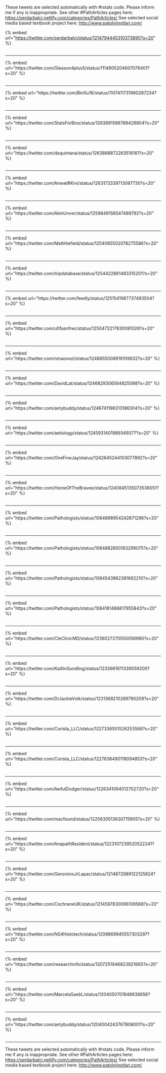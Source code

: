 

These tweets are selected automatically with #rstats code. Please inform me if any is inappropriate.
See other #PathArticles pages here: https://serdarbalci.netlify.com/categories/PathArticles/ 
See selected social media based textbook project here: http://www.patolojinotlari.com/

{% embed url="https://twitter.com/serdarbalci/status/1214794445310373890?s=20" %}<br>
<br>
<hr>
{% embed url="https://twitter.com/Gleason4plus5/status/1114905204607078401?s=20" %}<br>
<br>
<hr>
{% embed url="https://twitter.com/BinXu16/status/1107411731960287234?s=20" %}<br>
<br>
<hr>
{% embed url="https://twitter.com/StatsForBios/status/1263891588788428804?s=20" %}<br>
<br>
<hr>
{% embed url="https://twitter.com/dsquintana/status/1263888872263516161?s=20" %}<br>
<br>
<hr>
{% embed url="https://twitter.com/AmeetRKini/status/1263173339713097730?s=20" %}<br>
<br>
<hr>
{% embed url="https://twitter.com/AkinUnver/status/1259849156547489792?s=20" %}<br>
<br>
<hr>
{% embed url="https://twitter.com/MattHiefield/status/1254085502078275586?s=20" %}<br>
<br>
<hr>
{% embed url="https://twitter.com/tripdatabase/status/1254422861483315201?s=20" %}<br>
<br>
<hr>
{% embed url="https://twitter.com/feedly/status/1251541987737493504?s=20" %}<br>
<br>
<hr>
{% embed url="https://twitter.com/ufifasnfrec/status/1250472217630081026?s=20" %}<br>
<br>
<hr>
{% embed url="https://twitter.com/nmaonezi/status/1248855008919109632?s=20" %}<br>
<br>
<hr>
{% embed url="https://twitter.com/DavidLat/status/1246829306564825088?s=20" %}<br>
<br>
<hr>
{% embed url="https://twitter.com/antybuddy/status/1246741196313186304?s=20" %}<br>
<br>
<hr>
{% embed url="https://twitter.com/aetiology/status/1245931401989349377?s=20" %}<br>
<br>
<hr>
{% embed url="https://twitter.com/OneFineJay/status/1242645244103077892?s=20" %}<br>
<br>
<hr>
{% embed url="https://twitter.com/HomeOfTheBravee/status/1240845135073538051?s=20" %}<br>
<br>
<hr>
{% embed url="https://twitter.com/Pathologists/status/1084898954242871296?s=20" %}<br>
<br>
<hr>
{% embed url="https://twitter.com/Pathologists/status/1084882850183299075?s=20" %}<br>
<br>
<hr>
{% embed url="https://twitter.com/Pathologists/status/1084543862381662210?s=20" %}<br>
<br>
<hr>
{% embed url="https://twitter.com/Pathologists/status/1084181486817955843?s=20" %}<br>
<br>
<hr>
{% embed url="https://twitter.com/CleClinicMD/status/1236027270550056960?s=20" %}<br>
<br>
<hr>
{% embed url="https://twitter.com/KaitlinSundling/status/1233961611339059200?s=20" %}<br>
<br>
<hr>
{% embed url="https://twitter.com/DrJackieVolk/status/1231368210269790209?s=20" %}<br>
<br>
<hr>
{% embed url="https://twitter.com/Corista_LLC/status/1227336501526253568?s=20" %}<br>
<br>
<hr>
{% embed url="https://twitter.com/Corista_LLC/status/1227638490118094853?s=20" %}<br>
<br>
<hr>
{% embed url="https://twitter.com/AwfulDodger/status/1226341094012702720?s=20" %}<br>
<br>
<hr>
{% embed url="https://twitter.com/macfound/status/1225630513630715905?s=20" %}<br>
<br>
<hr>
{% embed url="https://twitter.com/AnapathResident/status/1223107239520522241?s=20" %}<br>
<br>
<hr>
{% embed url="https://twitter.com/GeronimoJrLapac/status/1214872989122125824?s=20" %}<br>
<br>
<hr>
{% embed url="https://twitter.com/CochraneUK/status/1214597830096109568?s=20" %}<br>
<br>
<hr>
{% embed url="https://twitter.com/NS4Histotech/status/1208869945557303297?s=20" %}<br>
<br>
<hr>
{% embed url="https://twitter.com/researchinfo/status/1207251946823921665?s=20" %}<br>
<br>
<hr>
{% embed url="https://twitter.com/MarcelaSaebL/status/1204050701648838656?s=20" %}<br>
<br>
<hr>
{% embed url="https://twitter.com/antybuddy/status/1204004243767808001?s=20" %}<br>
<br>
<hr>


These tweets are selected automatically with #rstats code. Please inform me if any is inappropriate.
See other #PathArticles pages here: https://serdarbalci.netlify.com/categories/PathArticles/ 
See selected social media based textbook project here: http://www.patolojinotlari.com/
